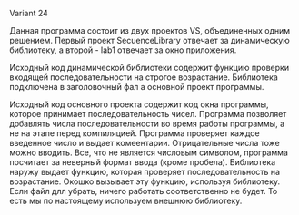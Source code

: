 Variant 24

Данная программа состоит из двух проектов VS, объединенных одним решением. Первый проект SecuenceLibrary отвечает за динамическую библиотеку, а второй - lab1 отвечает за окно приложения. 

Исходный код динамической библиотеки содержит функцию проверки входящей последовательности на строгое возрастание. Библиотека подключена в заголовочный фал a основной проект программы.

Исходный код основного проекта содержит код окна программы, которое принимает последовательность чисел. Программа позволяет добавлять числа последовательности во время работы программы, а не на этапе перед компиляцией. Программа проверяет каждое введенное число и выдает комеентарии. Отрицательные числа тоже можно вводить. Все, что не является числовым символом, программа посчитает за неверный формат ввода (кроме пробела). Библиотека наружу выдает функцию, которая проверяет последовательность на возрастание. Окошко вызывает эту функцию, используя библиотеку. Если файл длл убрать, ничего работать соответственно не будет. То есть мы по настоящему используем внешнюю библиотеку.